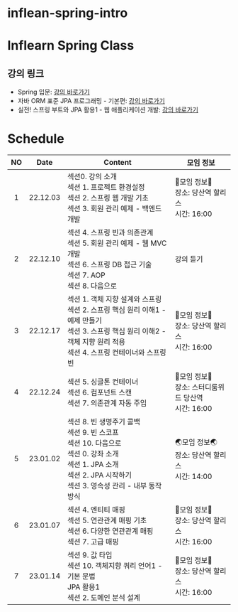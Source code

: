 # inflean-spring-intro

# Inflearn Spring Class

## 강의 링크

-   Spring 입문: [강의 바로가기](https://www.inflearn.com/course/%EC%8A%A4%ED%94%84%EB%A7%81-%EC%9E%85%EB%AC%B8-%EC%8A%A4%ED%94%84%EB%A7%81%EB%B6%80%ED%8A%B8/dashboard)
-   자바 ORM 표준 JPA 프로그래밍 - 기본편: [강의 바로가기](https://www.inflearn.com/course/ORM-JPA-Basic/dashboard)
-   실전! 스프링 부트와 JPA 활용1 - 웹 애플리케이션 개발: [강의 바로가기](https://www.inflearn.com/course/%EC%8A%A4%ED%94%84%EB%A7%81%EB%B6%80%ED%8A%B8-JPA-%ED%99%9C%EC%9A%A9-1/dashboard)

# Schedule

| NO  |   Date   | Content                                                                                                                                                                        | 모임 정보                                                 |
| :-: | :------: | ------------------------------------------------------------------------------------------------------------------------------------------------------------------------------ | --------------------------------------------------------- |
|  1  | 22.12.03 | 섹션0. 강의 소개<br>섹션 1. 프로젝트 환경설정<br>섹션 2. 스프링 웹 개발 기초<br>섹션 3. 회원 관리 예제 - 백엔드 개발                                                           | 🤜모임 정보🤛<br>장소: 당산역 할리스<br>시간: 16:00       |
|  2  | 22.12.10 | 섹션 4. 스프링 빈과 의존관계<br>섹션 5. 회원 관리 예제 - 웹 MVC 개발<br>섹션 6. 스프링 DB 접근 기술<br>섹션 7. AOP<br>섹션 8. 다음으로<br>                                     | 강의 듣기                                                 |
|  3  | 22.12.17 | 섹션 1. 객체 지향 설계와 스프링<br>섹션 2. 스프링 핵심 원리 이해1 - 예제 만들기<br>섹션 3. 스프링 핵심 원리 이해2 - 객체 지향 원리 적용<br>섹션 4. 스프링 컨테이너와 스프링 빈 | 🤜모임 정보🤛<br>장소: 당산역 할리스<br>시간: 16:00       |
|  4  | 22.12.24 | 섹션 5. 싱글톤 컨테이너<br>섹션 6. 컴포넌트 스캔<br>섹션 7. 의존관계 자동 주입                                                                                                 | 🎄모임 정보🎄<br>장소: 스터디룸위드 당산역<br>시간: 16:00 |
|  5  | 23.01.02 | 섹션 8. 빈 생명주기 콜백<br>섹션 9. 빈 스코프<br>섹션 10. 다음으로<br>섹션 0. 강좌 소개<br>섹션 1. JPA 소개<br>섹션 2. JPA 시작하기<br>섹션 3. 영속성 관리 - 내부 동작 방식    | 🌏모임 정보🌏<br>장소: 당산역 할리스<br>시간: 14:00       |
|  6  | 23.01.07 | 섹션 4. 엔티티 매핑<br>섹션 5. 연관관계 매핑 기초<br>섹션 6. 다양한 연관관계 매핑<br>섹션 7. 고급 매핑                                                                         | 🐥모임 정보🐥<br>장소: 당산역 할리스<br>시간: 16:00       |
|  7  | 23.01.14 | 섹션 9. 값 타입<br>섹션 10. 객체지향 쿼리 언어1 - 기본 문법<br>JPA 활용1<br>섹션 2. 도메인 분석 설계                                                                           | 🚿모임 정보🚿<br>장소: 당산역 할리스<br>시간: 16:00       |

